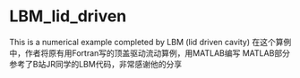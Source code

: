 # LBM_lid_driven
This is a numerical example completed by LBM (lid driven cavity)
在这个算例中，作者将原有用Fortran写的顶盖驱动流动算例，用MATLAB编写
MATLAB部分参考了B站JR同学的LBM代码，非常感谢他的分享
